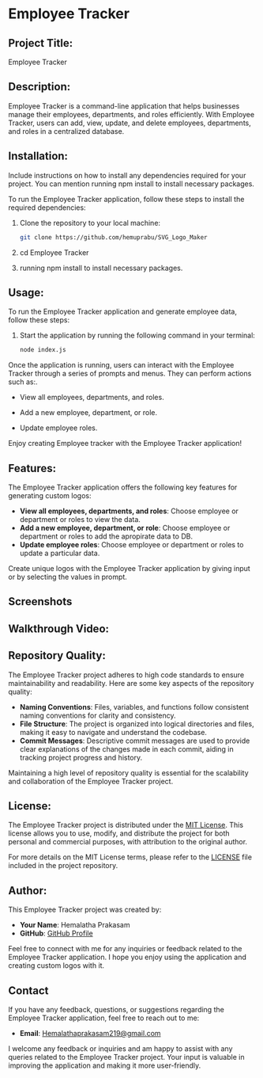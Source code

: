 # Employee Tracker

## Project Title:

Employee Tracker

## Description:

Employee Tracker is a command-line application that helps businesses manage their employees, departments, and roles efficiently. With Employee Tracker, users can add, view, update, and delete employees, departments, and roles in a centralized database.

## Installation:

Include instructions on how to install any dependencies required for your project. You can mention running npm install to install necessary packages.

To run the Employee Tracker application, follow these steps to install the required dependencies:

1. Clone the repository to your local machine:
   ```bash
   git clone https://github.com/hemuprabu/SVG_Logo_Maker

2. cd Employee Tracker

3. running npm install to install necessary packages.

## Usage:

To run the Employee Tracker application and generate employee data, follow these steps:

1. Start the application by running the following command in your terminal:
   ``` bash
   node index.js
   ```

Once the application is running, users can interact with the Employee Tracker through a series of prompts and menus. They can perform actions such as:.

- View all employees, departments, and roles.

- Add a new employee, department, or role.

- Update employee roles.


Enjoy creating Employee tracker with the Employee Tracker application!

## Features:

The  Employee Tracker application offers the following key features for generating custom logos:

- **View all employees, departments, and roles**: Choose employee or department or roles to view the data.
- **Add a new employee, department, or role**: Choose employee or department or roles to add the apropirate data to DB.
- **Update employee roles**: Choose employee or department or roles to update a particular data.

Create unique logos with the Employee Tracker application by giving input or by selecting the values in prompt.

## Screenshots



## Walkthrough Video:



## Repository Quality:

The Employee Tracker project adheres to high code standards to ensure maintainability and readability. Here are some key aspects of the repository quality:

- **Naming Conventions**: Files, variables, and functions follow consistent naming conventions for clarity and consistency.
- **File Structure**: The project is organized into logical directories and files, making it easy to navigate and understand the codebase.
- **Commit Messages**: Descriptive commit messages are used to provide clear explanations of the changes made in each commit, aiding in tracking project progress and history.

Maintaining a high level of repository quality is essential for the scalability and collaboration of the  Employee Tracker project.

## License:

The Employee Tracker project is distributed under the [MIT License](https://opensource.org/licenses/MIT). This license allows you to use, modify, and distribute the project for both personal and commercial purposes, with attribution to the original author.

For more details on the MIT License terms, please refer to the [LICENSE](./LICENSE) file included in the project repository.

## Author:

This Employee Tracker project was created by:

- **Your Name**: Hemalatha Prakasam
- **GitHub**: [GitHub Profile](https://github.com/hemuprabu)

Feel free to connect with me for any inquiries or feedback related to the Employee Tracker application. I hope you enjoy using the application and creating custom logos with it.

## Contact

If you have any feedback, questions, or suggestions regarding the Employee Tracker application, feel free to reach out to me:

- **Email**: Hemalathaprakasam219@gmail.com

I welcome any feedback or inquiries and am happy to assist with any queries related to the Employee Tracker project. Your input is valuable in improving the application and making it more user-friendly.


